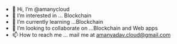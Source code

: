 - 👋 Hi, I’m @amanycloud 
- 👀 I’m interested in ... Blockchain
- 🌱 I’m currently learning ...Blockchain
- 💞️ I’m looking to collaborate on ...Blockchain and Web apps
- 📫 How to reach me ... mail me at amanyadav.cloud@gmail.com

<!---
amanycloud/amanycloud is a ✨ special ✨ repository because its `README.md` (this file) appears on your GitHub profile.
You can click the Preview link to take a look at your changes.
--->
